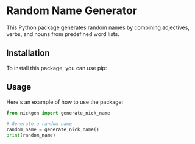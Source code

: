 # Random Name Generator

This Python package generates random names by combining adjectives, verbs, and nouns from predefined word lists.

## Installation

To install this package, you can use pip:

## Usage

Here's an example of how to use the package:

```python
from nickgen import generate_nick_name

# Generate a random name
random_name = generate_nick_name()
print(random_name)
```
